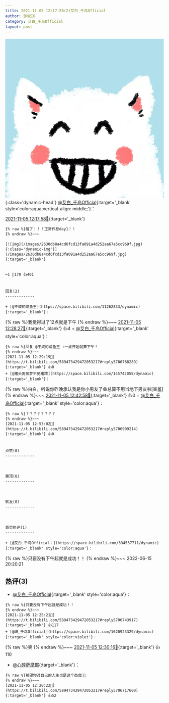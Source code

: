 ```yaml
---
title: 2021-11-05 12:17:58(2)艾白_千鸟Official
author: 御坂IO
category: 艾白_千鸟Official
layout: post
---
```


![img](/images/9ae8b9445fd0665cc014d9080156a45271be73c6.jpg){:class='dynamic-head'}
[@艾白_千鸟Official](https://space.bilibili.com/334537711/dynamic){:target='_blank' style='color:aqua;vertical-align: middle;'}：

[2021-11-05 12:17:58🔗](https://t.bilibili.com/589473429472053217){:target='_blank'}

~~~
{% raw %}醒了！！！正常作息day1！！
{% endraw %}~~~

[![img](/images/2630db8a4cd6fcd13fa091a4d252aa67a5cc969f.jpg){:class='dynamic-img'}](/images/2630db8a4cd6fcd13fa091a4d252aa67a5cc969f.jpg){:target='_blank'}


↪️1 💬170 👍401


回复(2)
-------------

+ [@不咸的咸鱼王](https://space.bilibili.com/11262833/dynamic){:target='_blank'}：
~~~
{% raw %}我觉得过了12点就是下午
{% endraw %}~~~
[2021-11-05 12:28:27🔗](https://t.bilibili.com/589473429472053217#reply5706770153){:target='_blank'} 👍4
    + [@艾白_千鸟Official](https://space.bilibili.com/334537711/dynamic){:target='_blank' style='color:aqua'}：
~~~
{% raw %}回复 @不咸的咸鱼王 :一点开始就算下午！
{% endraw %}~~~
[2021-11-05 12:29:19🔗](https://t.bilibili.com/589473429472053217#reply5706768289){:target='_blank'} 👍8
+ [@猪头男孩梦不见猪蹄](https://space.bilibili.com/145742055/dynamic){:target='_blank'}：
~~~
{% raw %}白白，听说你昨晚承认我是你小男友了😆总算不用当地下男友啦[害羞]
{% endraw %}~~~
[2021-11-05 12:42:58🔗](https://t.bilibili.com/589473429472053217#reply5706849422){:target='_blank'} 👍0
    + [@艾白_千鸟Official](https://space.bilibili.com/334537711/dynamic){:target='_blank' style='color:aqua'}：
~~~
{% raw %}？？？？？？？？
{% endraw %}~~~
[2021-11-05 12:53:02🔗](https://t.bilibili.com/589473429472053217#reply5706909214){:target='_blank'} 👍0


点赞(0)
-------------



置顶(0)
-------------



转发(0)
-------------



首页热评(1)
-------------

+ [@艾白_千鸟Official：](https://space.bilibili.com/334537711/dynamic){:target='_blank' style='color:aqua'}：
~~~
{% raw %}只要没有下午起就是成功！！
{% endraw %}~~~
2022-06-15 20:20:21


热评(3)
-------------

+ [@艾白_千鸟Official](https://space.bilibili.com/334537711/dynamic){:target='_blank' style='color:aqua'}：
~~~
{% raw %}只要没有下午起就是成功！！
{% endraw %}~~~
[2021-11-05 12:25:21🔗](https://t.bilibili.com/589473429472053217#reply5706743917){:target='_blank'} 👍117
+ [@琳_千鸟Official](https://space.bilibili.com/1620923329/dynamic){:target='_blank' style='color:violet'}：
~~~
{% raw %}笑
{% endraw %}~~~
[2021-11-05 12:30:16🔗](https://t.bilibili.com/589473429472053217#reply5706777829){:target='_blank'} 👍110
+ [@心碎萨摩耶](https://space.bilibili.com/157758800/dynamic){:target='_blank'}：
~~~
{% raw %}希望你对自己的人生也是这个态度🤢🤢
{% endraw %}~~~
[2021-11-05 12:20:22🔗](https://t.bilibili.com/589473429472053217#reply5706717600){:target='_blank'} 👍52


